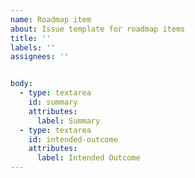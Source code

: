 ```yaml
---
name: Roadmap item
about: Issue template for roadmap items
title: ''
labels: ''
assignees: ''


body: 
  - type: textarea
    id: summary
    attributes:
      label: Summary
  - type: textarea
    id: intended-outcome
    attributes:
      label: Intended Outcome
---
```



